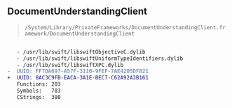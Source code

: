 ## DocumentUnderstandingClient

> `/System/Library/PrivateFrameworks/DocumentUnderstandingClient.framework/DocumentUnderstandingClient`

```diff

   - /usr/lib/swift/libswiftObjectiveC.dylib
   - /usr/lib/swift/libswiftUniformTypeIdentifiers.dylib
   - /usr/lib/swift/libswiftXPC.dylib
-  UUID: FF7DA697-A57F-3110-9FEF-7AE4205DF821
+  UUID: 8AC3C9FB-EACA-3A1E-BEC7-C62A92A3B161
   Functions: 203
   Symbols:   783
   CStrings:  380

```

